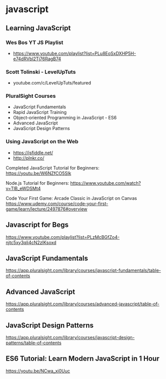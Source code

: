 # javascript  

## Learning JavaScript

### Wes Bos YT JS Playlist

- https://www.youtube.com/playlist?list=PLu8EoSxDXHP5H-e74dRVbl2Tj76RagB74

### Scott Tolinski - LevelUpTuts

- youtube.com/c/LevelUpTuts/featured


### PluralSight Courses

- JavaScript Fundamentals
- Rapid JavaScript Training
- Object-oriented Programming in JavaScript - ES6
- Advanced JavaScript
- JavaScript Design Patterns


### Using JavaScript on the Web

- https://jsfiddle.net/
- http://plnkr.co/

Completed JavaScript Tutorial for Beginners: https://youtu.be/W6NZfCO5SIk


Node.js Tutorial for Beginners: https://www.youtube.com/watch?v=TlB_eWDSMt4

Code Your First Game: Arcade Classic in JavaScript on Canvas  
https://www.udemy.com/course/code-your-first-game/learn/lecture/2497876#overview


## Javascript for Begs  

https://www.youtube.com/playlist?list=PLzMcBGfZo4-njtc5xy3qli4cN2zlKsoxd  

## JavaScript Fundamentals

https://app.pluralsight.com/library/courses/javascript-fundamentals/table-of-contents

## Advanced JavaScript 

https://app.pluralsight.com/library/courses/advanced-javascript/table-of-contents

## JavaScript Design Patterns

https://app.pluralsight.com/library/courses/javascript-design-patterns/table-of-contents


## ES6 Tutorial: Learn Modern JavaScript in 1 Hour

https://youtu.be/NCwa_xi0Uuc